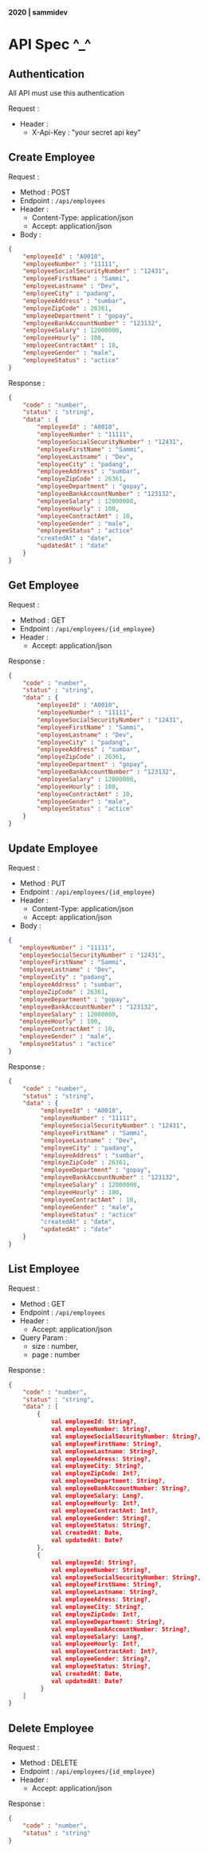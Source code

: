 **2020 | sammidev**
# API Spec ^_^

## Authentication

All API must use this authentication

Request :
- Header :
    - X-Api-Key : "your secret api key"

## Create Employee

Request :
- Method : POST
- Endpoint : `/api/employees`
- Header :
    - Content-Type: application/json
    - Accept: application/json
- Body :

```json 
{
    "employeeId" : "A0010",
    "employeeNumber" : "11111",
    "employeeSocialSecurityNumber" : "12431",
    "employeeFirstName" : "Sammi",
    "employeeLastname" : "Dev",
    "employeeCity" : "padang",
    "employeeAddress" : "sumbar",
    "employeZipCode" : 26361,
    "employeeDepartment" : "gopay",
    "employeeBankAccountNumber" : "123132",
    "employeeSalary" : 12000000,
    "employeeHourly" : 100,
    "employeeContractAmt" : 10,
    "employeeGender" : "male",
    "employeeStatus" : "actice"
}
```

Response :

```json 
{
    "code" : "number",
    "status" : "string",
    "data" : {
        "employeeId" : "A0010",
        "employeeNumber" : "11111",
        "employeeSocialSecurityNumber" : "12431",
        "employeeFirstName" : "Sammi",
        "employeeLastname" : "Dev",
        "employeeCity" : "padang",
        "employeeAddress" : "sumbar",
        "employeZipCode" : 26361,
        "employeeDepartment" : "gopay",
        "employeeBankAccountNumber" : "123132",
        "employeeSalary" : 12000000,
        "employeeHourly" : 100,
        "employeeContractAmt" : 10,
        "employeeGender" : "male",
        "employeeStatus" : "actice"
        "createdAt" : "date",
        "updatedAt" : "date"
    }
}
```

## Get Employee

Request :
- Method : GET
- Endpoint : `/api/employees/{id_employee}`
- Header :
    - Accept: application/json

Response :

```json 
{
    "code" : "number",
    "status" : "string",
    "data" : {
        "employeeId" : "A0010",
        "employeeNumber" : "11111",
        "employeeSocialSecurityNumber" : "12431",
        "employeeFirstName" : "Sammi",
        "employeeLastname" : "Dev",
        "employeeCity" : "padang",
        "employeeAddress" : "sumbar",
        "employeZipCode" : 26361,
        "employeeDepartment" : "gopay",
        "employeeBankAccountNumber" : "123132",
        "employeeSalary" : 12000000,
        "employeeHourly" : 100,
        "employeeContractAmt" : 10,
        "employeeGender" : "male",
        "employeeStatus" : "actice"
    }
}
```

## Update Employee

Request :
- Method : PUT
- Endpoint : `/api/employees/{id_employee}`
- Header :
    - Content-Type: application/json
    - Accept: application/json
- Body :

```json 
{
   "employeeNumber" : "11111",
   "employeeSocialSecurityNumber" : "12431",
   "employeeFirstName" : "Sammi",
   "employeeLastname" : "Dev",
   "employeeCity" : "padang",
   "employeeAddress" : "sumbar",
   "employeZipCode" : 26361,
   "employeeDepartment" : "gopay",
   "employeeBankAccountNumber" : "123132",
   "employeeSalary" : 12000000,
   "employeeHourly" : 100,
   "employeeContractAmt" : 10,
   "employeeGender" : "male",
   "employeeStatus" : "actice"
}
```

Response :

```json 
{
    "code" : "number",
    "status" : "string",
    "data" : {
         "employeeId" : "A0010",
         "employeeNumber" : "11111",
         "employeeSocialSecurityNumber" : "12431",
         "employeeFirstName" : "Sammi",
         "employeeLastname" : "Dev",
         "employeeCity" : "padang",
         "employeeAddress" : "sumbar",
         "employeZipCode" : 26361,
         "employeeDepartment" : "gopay",
         "employeeBankAccountNumber" : "123132",
         "employeeSalary" : 12000000,
         "employeeHourly" : 100,
         "employeeContractAmt" : 10,
         "employeeGender" : "male",
         "employeeStatus" : "actice"
         "createdAt" : "date",
         "updatedAt" : "date"
    }
}
```

## List Employee

Request :
- Method : GET
- Endpoint : `/api/employees`
- Header :
    - Accept: application/json
- Query Param :
    - size : number,
    - page : number

Response :

```json 
{
    "code" : "number",
    "status" : "string",
    "data" : [
        {
            val employeeId: String?,
            val employeeNumber: String?,
            val employeeSocialSecurityNumber: String?,
            val employeeFirstName: String?,
            val employeeLastname: String?,
            val employeeAdress: String?,
            val employeeCity: String?,
            val employeZipCode: Int?,
            val employeeDepartment: String?,
            val employeeBankAccountNumber: String?,
            val employeeSalary: Long?,
            val employeeHourly: Int?,
            val employeeContractAmt: Int?,
            val employeeGender: String?,
            val employeeStatus: String?,
            val createdAt: Date,
            val updatedAt: Date?
        },
        {
            val employeeId: String?,
            val employeeNumber: String?,
            val employeeSocialSecurityNumber: String?,
            val employeeFirstName: String?,
            val employeeLastname: String?,
            val employeeAdress: String?,
            val employeeCity: String?,
            val employeZipCode: Int?,
            val employeeDepartment: String?,
            val employeeBankAccountNumber: String?,
            val employeeSalary: Long?,
            val employeeHourly: Int?,
            val employeeContractAmt: Int?,
            val employeeGender: String?,
            val employeeStatus: String?,
            val createdAt: Date,
            val updatedAt: Date?
         }
    ]
}
```

## Delete Employee

Request :
- Method : DELETE
- Endpoint : `/api/employees/{id_employee}`
- Header :
    - Accept: application/json

Response :

```json 
{
    "code" : "number",
    "status" : "string"
}
```